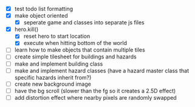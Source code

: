 - [x] test todo list formatting
- [x] make object oriented
    - [x] seperate game and classes into separate js files
- [x] hero.kill()
    - [x] reset hero to start location
    - [x] execute when hitting bottom of the world
- [ ] learn how to make objects that contain multiple tiles
- [ ] create simple tilesheet for buildings and hazards
- [ ] make and implement building class
- [ ] make and implement hazard classes (have a hazard master class that specific hazards inherit from?)
- [ ] create new background image
- [ ] have the bg scroll (slower than the fg so it creates a 2.5D effect)
- [ ] add distortion effect where nearby pixels are randomly swapped
